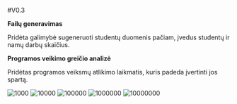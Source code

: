 #V0.3

**Failų generavimas**

Pridėta galimybė sugeneruoti studentų duomenis pačiam, įvedus studentų ir namų darbų skaičius.

**Programos veikimo greičio analizė**

Pridėtas programos veiksmų atlikimo laikmatis, kuris padeda įvertinti jos spartą. 

![1000](https://user-images.githubusercontent.com/113367128/194945798-798de607-aa3d-4aad-9e29-7bbb5bc074e5.png)
![10000](https://user-images.githubusercontent.com/113367128/194945801-8bd49ad4-79d1-47c2-9591-d2792ad8fb9a.png)
![100000](https://user-images.githubusercontent.com/113367128/194945802-814bd71d-e718-4a83-8c8c-871a320c4df7.png)
![1000000](https://user-images.githubusercontent.com/113367128/194945803-a2dad7f0-505c-4aa8-a9be-5c094ad8d144.png)
![10000000](https://user-images.githubusercontent.com/113367128/194945795-6ec56f40-cd45-41b4-9d16-1a6c67f24e0f.png)
